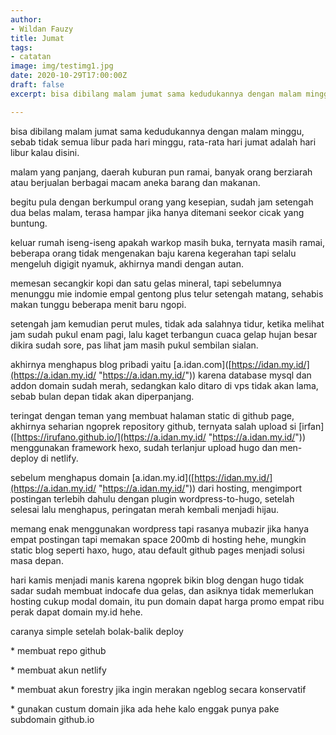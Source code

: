 ```yaml
---
author:
- Wildan Fauzy
title: Jumat
tags:
- catatan
image: img/testimg1.jpg
date: 2020-10-29T17:00:00Z
draft: false
excerpt: bisa dibilang malam jumat sama kedudukannya dengan malam minggu

---
```

bisa dibilang malam jumat sama kedudukannya dengan malam minggu, sebab tidak semua libur pada hari minggu, rata-rata hari jumat adalah hari libur kalau disini.

malam yang panjang, daerah kuburan pun ramai, banyak orang berziarah atau berjualan berbagai macam aneka barang dan makanan.

begitu pula dengan berkumpul orang yang kesepian, sudah jam setengah dua belas malam, terasa hampar jika hanya ditemani seekor cicak yang buntung.

keluar rumah iseng-iseng apakah warkop masih buka, ternyata masih ramai, beberapa orang tidak mengenakan baju karena kegerahan tapi selalu mengeluh digigit nyamuk, akhirnya mandi dengan autan.

memesan secangkir kopi dan satu gelas mineral, tapi sebelumnya menunggu mie indomie empal gentong plus telur setengah matang, sehabis makan tunggu beberapa menit baru ngopi.

setengah jam kemudian perut mules, tidak ada salahnya tidur, ketika melihat jam sudah pukul enam pagi, lalu kaget terbangun cuaca gelap hujan besar dikira sudah sore, pas lihat jam masih pukul sembilan sialan.

akhirnya menghapus blog pribadi yaitu \[a.idan.com\]([https://idan.my.id/](https://a.idan.my.id/ "https://a.idan.my.id/")) karena database mysql dan addon domain sudah merah, sedangkan kalo ditaro di vps tidak akan lama, sebab bulan depan tidak akan diperpanjang.

teringat dengan teman yang membuat halaman static di github page, akhirnya seharian ngoprek repository github, ternyata salah upload si \[irfan\]([https://irufano.github.io/](https://a.idan.my.id/ "https://a.idan.my.id/")) menggunakan framework hexo, sudah terlanjur upload hugo dan men-deploy di netlify.

sebelum menghapus domain \[a.idan.my.id\]([https://idan.my.id/](https://a.idan.my.id/ "https://a.idan.my.id/")) dari hosting, mengimport postingan terlebih dahulu dengan plugin wordpress-to-hugo, setelah selesai lalu menghapus, peringatan merah kembali menjadi hijau.

memang enak menggunakan wordpress tapi rasanya mubazir jika hanya empat postingan tapi memakan space 200mb di hosting hehe, mungkin static blog seperti haxo, hugo, atau default github pages menjadi solusi masa depan.

hari kamis menjadi manis karena ngoprek bikin blog dengan hugo tidak sadar sudah membuat indocafe dua gelas, dan asiknya tidak memerlukan hosting cukup modal domain, itu pun domain dapat harga promo empat ribu perak dapat domain my.id hehe.

caranya simple setelah bolak-balik deploy

\* membuat repo github

\* membuat akun netlify

\* membuat akun forestry jika ingin merakan ngeblog secara konservatif

\* gunakan custum domain jika ada hehe kalo enggak punya pake subdomain github.io